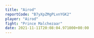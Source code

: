 ```yaml
---
title: "Airod"
reportCode: "B7yXpZMgPLvnYGK2"
player: "Airod"
fight: "Prince Malchezaar"
date: 2021-11-11T20:08:04.971000+00:00
---
```


